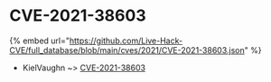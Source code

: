 # CVE-2021-38603
{% embed url="https://github.com/Live-Hack-CVE/full_database/blob/main/cves/2021/CVE-2021-38603.json" %}

* KielVaughn ~> [CVE-2021-38603](https://www.alice-snow.ru/2021/database/cve-2021-38603/cve-2021-38603-kielvaughn)